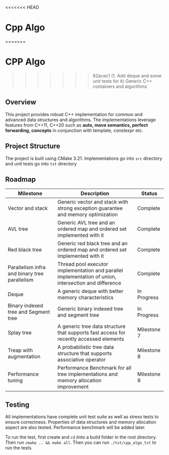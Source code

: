 <<<<<<< HEAD
# Cpp Algo
=======
# CPP Algo
>>>>>>> 82acec1 (1. Add deque and some unit tests for it)
Generic C++ containers and algorithms

## Overview
This project provides robust C++ implementation for common and advanced data structures and algorithms. The implementations leverage features from C++11, C++20
such as **auto, move semantics, perfect forwarding, concepts** in conjunction with template, constexpr etc.

## Project Structure
The project is built using CMake 3.21. Implementations go into `src` directory and unit tests go into `tst` directory

## Roadmap
| Milestone       |  Description | Status|
|------------|-------------|-------------|
| Vector and stack | Generic vector and stack with strong exception guarantee and memory optimization | Complete |
| AVL tree | Generic AVL tree and an ordered map and ordered set implemented with it | Complete |
| Red black tree | Generic red black tree and an ordered map and ordered set implemented with it | Complete |
| Parallelism infra and binary tree parallelism | Thread pool executor implementation and parallel implementation of union, intersection and difference | Complete |
| Deque | A generic deque with better memory characteristics | In Progress |
| Binary indexed tree and Segment tree | Generic binary indexed tree and segment tree | In Progress |
| Splay tree | A generic tree data structure that supports fast access for recently accessed elements | Milestone 7 |
| Treap with augmentation | A probabilistic tree data structure that supports associative operator| Milestone 8 |
| Performance tuning | Performance Benchmark for all tree implementations and memory allocation improvement | Milestone 9 |


## Testing
All implementations have complete unit test suite as well as stress tests to ensure correctness. Properties of data structures and memory allocation aspect are also tested.
Performance benchmark will be added later.

To run the test, first create and `cd` iinto a build folder in the root directory. Then run 
`cmake .. && make all`. Then you can run `./tst/cpp_algo_tst` to run the tests.